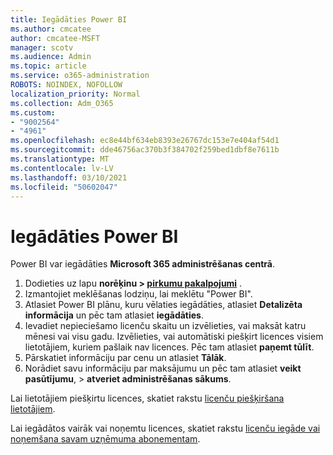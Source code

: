 ```yaml
---
title: Iegādāties Power BI
ms.author: cmcatee
author: cmcatee-MSFT
manager: scotv
ms.audience: Admin
ms.topic: article
ms.service: o365-administration
ROBOTS: NOINDEX, NOFOLLOW
localization_priority: Normal
ms.collection: Adm_O365
ms.custom:
- "9002564"
- "4961"
ms.openlocfilehash: ec8e44bf634eb8393e26767dc153e7e404af54d1
ms.sourcegitcommit: dde46756ac370b3f384702f259bed1dbf8e7611b
ms.translationtype: MT
ms.contentlocale: lv-LV
ms.lasthandoff: 03/10/2021
ms.locfileid: "50602047"
---
```

# <a name="purchase-power-bi"></a>Iegādāties Power BI

Power BI var iegādāties **Microsoft 365 administrēšanas centrā**.

1. Dodieties uz lapu **norēķinu > [pirkumu pakalpojumi](https://go.microsoft.com/fwlink/p/?linkid=868433)** .
2. Izmantojiet meklēšanas lodziņu, lai meklētu "Power BI".
3. Atlasiet Power BI plānu, kuru vēlaties iegādāties, atlasiet **Detalizēta informācija** un pēc tam atlasiet **iegādāties**.
4. Ievadiet nepieciešamo licenču skaitu un izvēlieties, vai maksāt katru mēnesi vai visu gadu. Izvēlieties, vai automātiski piešķirt licences visiem lietotājiem, kuriem pašlaik nav licences. Pēc tam atlasiet **paņemt tūlīt**.
5. Pārskatiet informāciju par cenu un atlasiet **Tālāk**.
6. Norādiet savu informāciju par maksājumu un pēc tam atlasiet **veikt pasūtījumu**,  >  **atveriet administrēšanas sākums**.

Lai lietotājiem piešķirtu licences, skatiet rakstu [licenču piešķiršana lietotājiem](https://docs.microsoft.com/microsoft-365/admin/manage/assign-licenses-to-users).

Lai iegādātos vairāk vai noņemtu licences, skatiet rakstu [licenču iegāde vai noņemšana savam uzņēmuma abonementam](https://docs.microsoft.com/microsoft-365/commerce/licenses/buy-licenses).